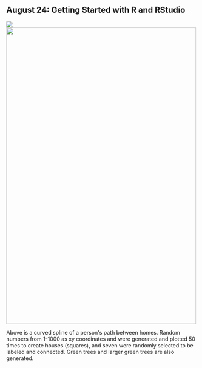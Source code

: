 ## August 24: Getting Started with R and RStudio
![](challenge_question.png)
<img src="challenge_question.png" width="500" height="781"/>

Above is a curved spline of a person's path between homes. Random numbers from 1-1000 as xy coordinates and were generated and plotted 50 times to create houses (squares), and seven were randomly selected to be labeled and connected. Green trees and larger green trees are also generated.
